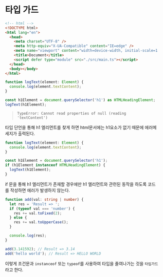 # 타입 가드

```html
<!-- html -->
<!DOCTYPE html>
<html lang="en">
  <head>
    <meta charset="UTF-8" />
    <meta http-equiv="X-UA-Compatible" content="IE=edge" />
    <meta name="viewport" content="width=device-width, initial-scale=1.0" />
    <title>Document</title>
    <script defer type="module" src="./src/main.ts"></script>
  </head>
  <body></body>
</html>
```

```ts
function logText(element: Element) {
  console.log(element.textContent);
}

const h1Element = document.querySelector('h1') as HTMLHeadingElement;
logText(h1Element);
```

> `TypeError: Cannot read properties of null (reading 'textContent')`

타입 단언을 통해 h1 엘리먼트를 찾게 하면 html문서에는 h1요소가 없기 때문에 에러메세지가 출력된다.

```ts
function logText(element: Element) {
  console.log(element.textContent);
}

const h1Element = document.querySelector('h1');
if (h1Element instanceof HTMLHeadingElement) {
  logText(h1Element);
}
```

if 문을 통해 h1 엘리먼트가 존재할 경우에만 h1 엘리먼트와 관련된 동작을 하도록 코드를 작성하면 에러가 발생하지 않는다.

```ts
function add(val: string | number) {
  let res = 'Result => ';
  if (typeof val === 'number') {
    res += val.toFixed(2);
  } else {
    res += val.toUpperCase();
  }

  console.log(res);
}

add(3.141592); // Result => 3.14
add('hello world'); // Result => HELLO WORLD
```

이렇게 조건문과 `instanceof` 또는 `typeof`를 사용하여 타입을 줄여나가는 것을 `타입가드` 라고 한다.
